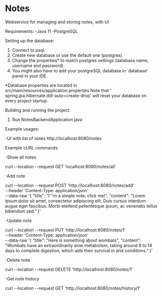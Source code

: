 # Notes

Webservice for managing and storing notes, with UI

Requirements:
-Java 11 -PostgreSQL

Setting up the database:

1. Connect to psql.
2. Create new database or use the default one (postgres).
3. Change the properties* to match postgres settings (database name, username and password).
4. You might also have to add your postgreSQL database in 'database' panel in your IDE.

*Database properties are located in src/main/resources/application.properties Note that '
spring.jpa.hibernate.ddl-auto=create-drop' will reset your database on every project startup.

Building and running the project:

1. Run NotesBackendApplication.java

Example usages:

-UI with list of notes
http://localhost:8080/notes

Example cURL commands:

-Show all notes

curl --location --request GET 'localhost:8080/notes/all'

-Add note

curl --location --request POST 'http://localhost:8080/notes/add' \
--header 'Content-Type: application/json' \
--data-raw '{
"title": "I'\''m a simple note, click me!",
"content": "Lorem ipsum dolor sit amet, consectetur adipiscing elit. Duis cursus interdum augue eget faucibus. Morbi
eleifend pellentesque ipsum, ac venenatis tellus bibendum sed."
}'

-Update note

curl --location --request PUT 'http://localhost:8080/notes/1' \
--header 'Content-Type: application/json' \
--data-raw '{
"title": "Here is something about wombats",
"content": "Wombats have an extraordinarily slow metabolism, taking around 8 to 14 days to complete digestion, which
aids their survival in arid conditions."
}'

-Delete note

curl --location --request DELETE 'http://localhost:8080/notes/1'

-Get note history

curl --location --request GET 'http://localhost:8080/notes/history/1'